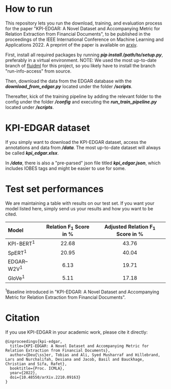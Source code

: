 # How to run

This repository lets you run the download, training, and evaluation process for the paper "KPI-EDGAR: A Novel Dataset 
and Accompanying Metric for Relation Extraction from Financial Documents", to be published in the proceedings of the 
IEEE International Conference on Machine Learning and Applications 2022. A preprint of the paper is available on 
[arxiv](https://arxiv.org/abs/2210.09163).

First, install all required packages by running ***pip install /path/to/setup.py***, preferably in a virtual 
environment. NOTE: We used the most up-to-date branch of [fluidml](https://github.com/fluidml/fluidml) for this project,
so you likely have to install the branch "run-info-access" from source.

Then, download the data from the EDGAR database with the ***download_from_edgar.py*** located under the folder ***/scripts***.

Thereafter, kick of the training pipeline by adding the relevant folder to the config under the folder ***/config*** 
and executing the ***run_train_pipeline.py*** located under ***/scripts***.

# KPI-EDGAR dataset

If you simply want to download the KPI-EDGAR dataset, access the annotations and data from ***/data***. 
The most up-to-date dataset will always be called ***kpi_edgar.xlsx***.

In ***/data***, there is also a "pre-parsed" json file titled ***kpi_edgar.json***, which includes IOBES tags and might 
be easier to use for some.

# Test set performances

We are maintaining a table with results on our test set. If you want your model listed here, simply send us your results 
and how you want to be cited.

| Model                 | Relation F<sub>1</sub> Score in % | Adjusted Relation F<sub>1</sub> Score in % |
|:----------------------|:---------------------------------:|:------------------------------------------:|
| KPI-BERT<sup>1</sup>  |               22.68               |                   43.76                    |
| SpERT<sup>1</sup>     |               20.95               |                   40.04                    |
| EDGAR–W2V<sup>1</sup> |               6.13                |                   19.71                    |
| GloVe<sup>1</sup>     |               5.11                |                   17.18                    |

<sup>1</sup>Baseline introduced in "KPI-EDGAR: A Novel Dataset 
and Accompanying Metric for Relation Extraction from Financial Documents".

# Citation

If you use KPI-EDGAR in your academic work, please cite it directly:

```
@inproceedings{kpi-edgar,
  title={KPI-EDGAR: A Novel Dataset and Accompanying Metric for Relation Extraction from Financial Documents},
  author={Deu{\ss}er, Tobias and Ali, Syed Musharraf and Hillebrand, Lars and Nurchalifah, Desiana and Jacob, Basil and Bauckhage, Christian and Sifa, Rafet},
  booktitle={Proc. ICMLA},
  year={2022},
  doi={10.48550/arXiv.2210.09163}
}
```
